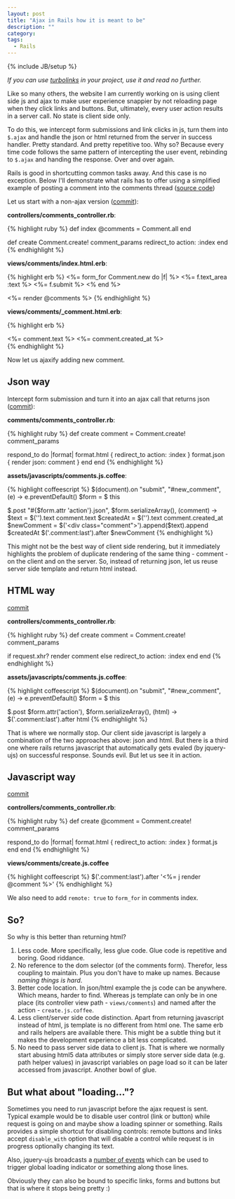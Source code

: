 ```yaml
---
layout: post
title: "Ajax in Rails how it is meant to be"
description: ""
category: 
tags:
  - Rails
---
```


{% include JB/setup %}

_If you can use [turbolinks](https://github.com/rails/turbolinks) in your project, use it and read no further._

Like so many others, the website I am currently working on is using client side js and ajax to make user experience snappier by not reloading page when they click links and buttons. But, ultimately, every user action results in a server call. No state is client side only.

To do this, we intercept form submissions and link clicks in js, turn them into `$.ajax` and handle the json or html returned from the server in success handler. Pretty standard. And pretty repetitive too. Why so? Because every time code follows the same pattern of intercepting the user event, rebinding to `$.ajax` and handing the response. Over and over again.

Rails is good in shortcutting common tasks away. And this case is no exception. Below I'll demonstrate what rails has to offer using a simplified example of posting a comment into the comments thread ([source code](https://github.com/artemave/railjax-demo))

Let us start with a non-ajax version ([commit](https://github.com/artemave/railjax-demo/commit/7df1ee54c558fc6d051cba611832c64fd224d7de)):

**controllers/comments_controller.rb**:

{% highlight ruby %}
def index
  @comments = Comment.all
end

def create
  Comment.create! comment_params
  redirect_to action: :index
end
{% endhighlight %}

**views/comments/index.html.erb**:

{% highlight erb %}
<%= form_for Comment.new do |f| %>
  <%= f.text_area :text %>
  <%= f.submit %>
<% end %>

<%= render @comments %>
{% endhighlight %}

**views/comments/_comment.html.erb**:

{% highlight erb %}
<div class="comment">
  <span><%= comment.text %></span>
  <span><%= comment.created_at %></span>
</div>
{% endhighlight %}

Now let us ajaxify adding new comment.

## Json way

Intercept form submission and turn it into an ajax call that returns json ([commit](https://github.com/artemave/railjax-demo/commit/84b7fd1bee5f7c20e443eb0a59b6b8dd01ca9b43)):

**comments/comments_controller.rb**:

{% highlight ruby %}
def create
  comment = Comment.create! comment_params

  respond_to do |format|
    format.html { redirect_to action: :index  }
    format.json { render json: comment }
  end
end
{% endhighlight %}

**assets/javascripts/comments.js.coffee**:

{% highlight coffeescript %}
$(document).on "submit", "#new_comment", (e) ->
  e.preventDefault()
  $form = $ this

  $.post "#{$form.attr 'action'}.json", $form.serializeArray(), (comment) ->
    $text = $('<span>').text comment.text
    $createdAt = $('<span>').text comment.created_at
    $newComment = $('<div class="comment">').append($text).append $createdAt
    $('.comment:last').after $newComment
{% endhighlight %}

This might not be the best way of client side rendering, but it immediately highlights the problem of duplicate rendering of the same thing - comment - on the client and on the server. So, instead of returning json, let us reuse server side template and return html instead.

## HTML way

[commit](https://github.com/artemave/railjax-demo/commit/dcc848f2b1294cc978a78b08dd901e3d617a2c65)

**controllers/comments_controller.rb**:

{% highlight ruby %}
def create
  comment = Comment.create! comment_params

  if request.xhr?
    render comment
  else
    redirect_to action: :index
  end
end
{% endhighlight %}

**assets/javascripts/comments.js.coffee**:

{% highlight coffeescript %}
$(document).on "submit", "#new_comment", (e) ->
  e.preventDefault()
  $form = $ this

  $.post $form.attr('action'), $form.serializeArray(), (html) ->
    $('.comment:last').after html
{% endhighlight %}

That is where we normally stop. Our client side javascript is largely a combination of the two approaches above: json and html. But there is a third one where rails returns javascript that automatically gets evaled (by jquery-ujs) on successful response. Sounds evil. But let us see it in action.

## Javascript way

[commit](https://github.com/artemave/railjax-demo/commit/2d06091a06850ba997d6bbcd4ad58fbd4bb5bbb2)

**controllers/comments_controller.rb**:

{% highlight ruby %}
def create
  @comment = Comment.create! comment_params

  respond_to do |format|
    format.html { redirect_to action: :index }
    format.js
  end
end
{% endhighlight %}

**views/comments/create.js.coffee**

{% highlight coffeescript %}
$('.comment:last').after '<%= j render @comment %>'
{% endhighlight %}

We also need to add `remote: true` to `form_for` in comments index.

## So?

So why is this better than returning html?

1. Less code. More specifically, less glue code. Glue code is repetitive and boring. Good riddance.
2. No reference to the dom selector (of the comments form). Therefor, less coupling to maintain. Plus you don't have to make up names. Because _naming things is hard_.
3. Better code location. In json/html example the js code can be anywhere. Which means, harder to find. Whereas js template can only be in one place (its controller view path - `views/comments`) and named after the action - `create.js.coffee`.
4. Less client/server side code distinction. Apart from returning javascript instead of html, js template is no different from html one. The same erb and rails helpers are available there. This might be a subtle thing but it makes the development experience a bit less complicated.
5. No need to pass server side data to client js. That is where we normally start abusing html5 data attributes or simply store server side data (e.g. path helper values) in javascript variables on page load so it can be later accessed from javascript. Another bowl of glue.

## But what about "loading..."?

Sometimes you need to run javascript before the ajax request is sent. Typical example would be to disable user control (link or button) while request is going on and maybe show a loading spinner or something. Rails provides a simple shortcut for disabling controls: remote buttons and links accept `disable_with` option that will disable a control while request is in progress optionally changing its text.

Also, jquery-ujs broadcasts a [number of events](https://github.com/rails/jquery-ujs/wiki/ajax#custom-events-fired-during-data-remote-requests) which can be used to trigger global loading indicator or something along those lines. 

Obviously they can also be bound to specific links, forms and buttons but that is where it stops being pretty :)
